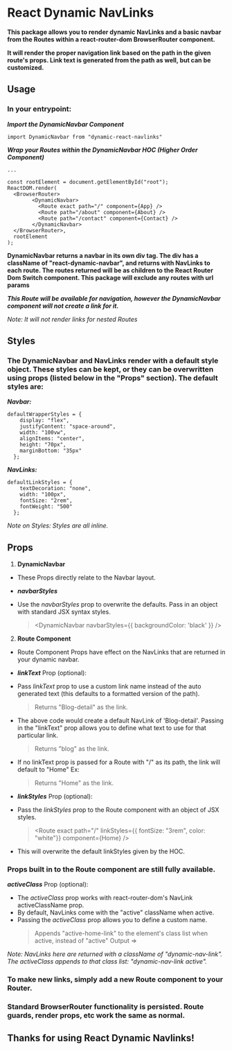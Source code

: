 # React Dynamic NavLinks

**This package allows you to render dynamic NavLinks and a basic navbar from the Routes within a react-router-dom BrowserRouter component.**

**It will render the proper navigation link based on the path in the given route's props. Link text is generated from the path as well, but can be customized.**

## Usage

### In your entrypoint:

**_Import the DynamicNavbar Component_**

```
import DynamicNavbar from "dynamic-react-navlinks"
```

**_Wrap your Routes within the DynamicNavbar HOC (Higher Order Component)_**

```
...

const rootElement = document.getElementById("root");
ReactDOM.render(
  <BrowserRouter>
        <DynamicNavbar>
          <Route exact path="/" component={App} />
          <Route path="/about" component={About} />
          <Route path="/contact" component={Contact} />
        </DynamicNavbar>
  </BrowserRouter>,
  rootElement
);
```

**DynamicNavbar returns a navbar in its own div tag. The div has a className of "react-dynamic-navbar", and returns with NavLinks to each route. The routes returned will be as children to the React Router Dom Switch component. This package will exclude any routes with url params**

> <Route path="somePath/:slug" component={SomeComponent} />

**_This Route will be available for navigation, however the DynamicNavbar component will not create a link for it._**

_Note: It will not render links for nested Routes_

## Styles

### The DynamicNavbar and NavLinks render with a default style object. These styles can be kept, or they can be overwritten using props (listed below in the "Props" section). The default styles are:

**_Navbar:_**

```
defaultWrapperStyles = {
    display: "flex",
    justifyContent: "space-around",
    width: "100vw",
    alignItems: "center",
    height: "70px",
    marginBottom: "35px"
  };
```

**_NavLinks:_**

```
defaultLinkStyles = {
    textDecoration: "none",
    width: "100px",
    fontSize: "2rem",
    fontWeight: "500"
  };
```

_Note on Styles: Styles are all inline._

## Props

1. **DynamicNavbar**

- These Props directly relate to the Navbar layout.

- **_navbarStyles_**
- Use the _navbarStyles_ prop to overwrite the defaults. Pass in an object with standard JSX syntax styles.
  > <DynamicNavbar navbarStyles={{ backgroundColor: 'black' }} />

2. **Route Component**

- Route Component Props have effect on the NavLinks that are returned in your dynamic navbar.

- **_linkText_** Prop (optional):
- Pass _linkText_ prop to use a custom link name instead of the auto generated text (this defaults to a formatted version of the path).
  > <Route path="/blog-detail" component={Blog} />
  > Returns "Blog-detail" as the link.
- The above code would create a default NavLink of 'Blog-detail'. Passing in the "linkText" prop allows you to define what text to use for that particular link.
  > <Route linkText="blog" path="/blog-detail" component={Blog} />
  > Returns "blog" as the link.
- If no linkText prop is passed for a Route with "/" as its path, the link will default to "Home"
  Ex:

  > <Route exact path="/" component={Home} />
  > Returns "Home" as the link.

- **_linkStyles_** Prop (optional):
- Pass the _linkStyles_ prop to the Route component with an object of JSX styles.
  > <Route exact path="/" linkStyles={{ fontSize: "3rem", color: "white"}} component={Home} />
- This will overwrite the default linkStyles given by the HOC.

### Props built in to the Route component are still fully available.

**_activeClass_** Prop (optional):

- The _activeClass_ prop works with react-router-dom's NavLink activeClassName prop.
- By default, NavLinks come with the "active" className when active.
- Passing the _activeClass_ prop allows you to define a custom name.
  > <Route exact path="/" activeClass="active-home-link" component={Home} />
  > Appends "active-home-link" to the element's class list when active, instead of "active"
  > Output => <a href="/" class="dynamic-nav-link active-home-link"></a>

_Note: NavLinks here are returned with a className of "dynamic-nav-link". The activeClass appends to that class list: "dynamic-nav-link active"._

### To make new links, simply add a new Route component to your Router.

### Standard BrowserRouter functionality is persisted. Route guards, render props, etc work the same as normal.

## Thanks for using React Dynamic Navlinks!
